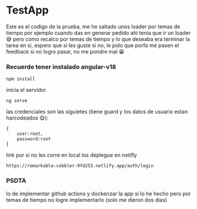 # TestApp

Este es el codigo de la prueba, me he saltado unos loader por temas de tiempo por ejemplo cuando das en generar pedido ahi tenia que ir un loader 😅 pero como recalco por temas de tiempo y lo que deseaba era terminar la tarea en si, espero que si les guste si no, le pido que porfa me pasen el feedback si no logro pasar, no me pondre mal 😁

### Recuerde tener instalado angular-v18
```
npm install
```
inicia el servidor
```
ng serve 
```

las credenciales son las siguietes (tiene guard y los datos de usuario estan harcodeados 😋):
```
{
    user:root,
    password:root
}
```

link por si no les corre en local los deplegue en netifly

```
https://remarkable-cobbler-9fd253.netlify.app/auth/login
```

### PSDTA
lo de implementar github actions y dockerizar la app  si lo he hecho pero por temas de tiempo no logre implementarlo (solo me dieron dos dias) 